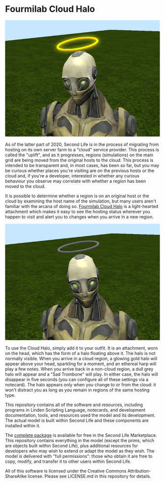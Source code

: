 # Fourmilab Cloud Halo

![Fourmilab Cloud Halo](marketplace/images/cloud_halo_1.png)

As of the latter part of 2020, Second Life is in the process of
migrating from hosting on its own server farm to a "cloud" service
provider.  This process is called the "uplift", and as it progresses,
regions (simulations) on the main grid are being moved from the
original hosts to the cloud.  This process is intended to be
transparent and, in most cases, has been so far, but you may be curious
whether places you're visiting are on the previous hosts or the cloud
and, if you're a developer, interested in whether any curious behaviour
you observe may correlate with whether a region has been moved to the
cloud.

It is possible to determine whether a region is on an original host or
the cloud by examining the host name of the simulation, but many users
aren't familiar with the arcana of doing so.
[Fourmilab Cloud Halo](https://marketplace.secondlife.com/p/Fourmilab-Cloud-Halo/20555301)
is a light-hearted attachment which makes it easy to see the hosting
status wherever you happen to visit and alert you to changes when you
arrive in a new region.

![Fourmilab Cloud Halo](marketplace/images/cloud_halo_2.png)

To use the Cloud Halo, simply add it to your outfit.  It is an
attachment, worn on the head, which has the form of a halo floating
above it.  The halo is not normally visible.  When you arrive in a
cloud region, a glowing gold halo will appear above your head,
sparkling for a moment, and an ethereal harp will play a few notes.
When you arrive back in a non-cloud region, a dull grey halo will
appear and a "Sad Trombone" will play.  In either case, the halo will
disappear in five seconds (you can configure all of these settings via
a notecard).  The halo appears only when you change to or from the
cloud: it won't distract you as long as you remain in regions of the
same hosting type.

This repository contains all of the software and resources,
including programs in Linden Scripting Language,
notecards, and development documentation, tools, and resources
used the model and its development.  The actual model is built
within Second Life and these components are installed within it.

The
[complete package](https://marketplace.secondlife.com/p/Fourmilab-Cloud-Halo/20555301)
is available for free in the Second Life Marketplace.  This
repository contains everything in the model (except the prims,
which are objects built within Second Life), plus additional
resources for developers who may wish to extend or adapt the
model as they wish.  The model is delivered with "full permissions":
those who obtain it are free to copy, modify, and transfer it to
other users within Second Life.

All of this software is licensed under the Creative Commons
Attribution-ShareAlike license.  Please see LICENSE.md in this
repository for details.
